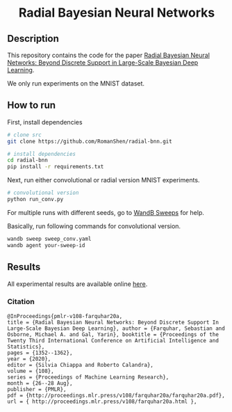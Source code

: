 <center>

# Radial Bayesian Neural Networks

</center>
 
## Description   
This repository contains the code for the paper [Radial Bayesian Neural Networks: Beyond Discrete Support in Large-Scale Bayesian Deep Learning](https://arxiv.org/abs/1907.00865).

We only run experiments on the MNIST dataset.

## How to run   
First, install dependencies   
```bash
# clone src   
git clone https://github.com/RomanShen/radial-bnn.git

# install dependencies 
cd radial-bnn
pip install -r requirements.txt
 ```   
Next, run either convolutional or radial version MNIST experiments.   
 ```bash
# convolutional version
python run_conv.py    
```
For multiple runs with different seeds, go to [WandB Sweeps](https://docs.wandb.ai/guides/sweeps/quickstart) for help.

Basically, run following commands for convolutional version.
```bash
wandb sweep sweep_conv.yaml
wandb agent your-sweep-id
```

## Results
All experimental results are available online [here](https://wandb.ai/xqshen/radial-bnn?workspace=user-xqshen).
### Citation   
```
@InProceedings{pmlr-v108-farquhar20a, 
title = {Radial Bayesian Neural Networks: Beyond Discrete Support In Large-Scale Bayesian Deep Learning}, author = {Farquhar, Sebastian and Osborne, Michael A. and Gal, Yarin}, booktitle = {Proceedings of the Twenty Third International Conference on Artificial Intelligence and Statistics}, 
pages = {1352--1362}, 
year = {2020}, 
editor = {Silvia Chiappa and Roberto Calandra}, 
volume = {108}, 
series = {Proceedings of Machine Learning Research}, 
month = {26--28 Aug}, 
publisher = {PMLR}, 
pdf = {http://proceedings.mlr.press/v108/farquhar20a/farquhar20a.pdf}, 
url = { http://proceedings.mlr.press/v108/farquhar20a.html }, 
```   
